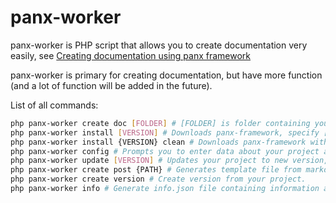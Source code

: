 # panx-worker

panx-worker is PHP script that allows you to create documentation very easily, see [Creating documentation using panx framework](https://panx.eu/docs/creating-documentation)

panx-worker is primary for creating documentation, but have more function (and a lot of function will be added in the future).

List of all commands:

```bash
php panx-worker create doc [FOLDER] # [FOLDER] is folder containing your documentation, default: ./docs/
php panx-worker install [VERSION] # Downloads panx-framework, specify [VERSION] if you need different version from latest stable.
php panx-worker install {VERSION} clean # Downloads panx-framework without useless files, like example routes, templates, panx documentation etc.
php panx-worker config # Prompts you to enter data about your project and create .config from it.
php panx-worker update [VERSION] # Updates your project to new version, specify [VERSION] if you need different version from latest stable.
php panx-worker create post {PATH} # Generates template file from markdown file from provided {PATH}.
php panx-worker create version # Create version from your project.
php panx-worker info # Generate info.json file containing information about files in your project, used in updates to determine if the file was modified or not, do not use this command unless you know what you doing.
```

